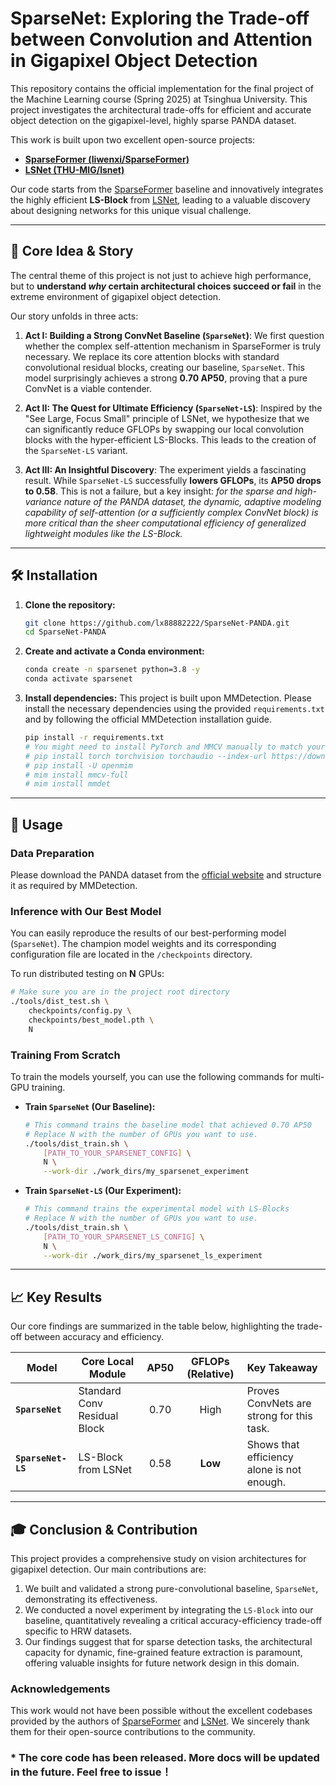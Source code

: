 <!-- <div align="center">
  <img src="./img/logo_grid.png" alt="Logo" width="200">
</div> -->

# SparseNet: Exploring the Trade-off between Convolution and Attention in Gigapixel Object Detection

This repository contains the official implementation for the final project of the Machine Learning course (Spring 2025) at Tsinghua University. This project investigates the architectural trade-offs for efficient and accurate object detection on the gigapixel-level, highly sparse PANDA dataset.

This work is built upon two excellent open-source projects:
*   [**SparseFormer (liwenxi/SparseFormer)**](https://github.com/liwenxi/SparseFormer)
*   [**LSNet (THU-MIG/lsnet)**](https://github.com/THU-MIG/lsnet)

Our code starts from the [SparseFormer](https://github.com/liwenxi/SparseFormer) baseline and innovatively integrates the highly efficient **LS-Block** from [LSNet](https://github.com/THU-MIG/lsnet), leading to a valuable discovery about designing networks for this unique visual challenge.

---

## 🚀 Core Idea & Story

The central theme of this project is not just to achieve high performance, but to **understand *why* certain architectural choices succeed or fail** in the extreme environment of gigapixel object detection.

Our story unfolds in three acts:

1.  **Act I: Building a Strong ConvNet Baseline (`SparseNet`)**: We first question whether the complex self-attention mechanism in SparseFormer is truly necessary. We replace its core attention blocks with standard convolutional residual blocks, creating our baseline, `SparseNet`. This model surprisingly achieves a strong **0.70 AP50**, proving that a pure ConvNet is a viable contender.

2.  **Act II: The Quest for Ultimate Efficiency (`SparseNet-LS`)**: Inspired by the "See Large, Focus Small" principle of LSNet, we hypothesize that we can significantly reduce GFLOPs by swapping our local convolution blocks with the hyper-efficient LS-Blocks. This leads to the creation of the `SparseNet-LS` variant.

3.  **Act III: An Insightful Discovery**: The experiment yields a fascinating result. While `SparseNet-LS` successfully **lowers GFLOPs**, its **AP50 drops to 0.58**. This is not a failure, but a key insight: *for the sparse and high-variance nature of the PANDA dataset, the dynamic, adaptive modeling capability of self-attention (or a sufficiently complex ConvNet block) is more critical than the sheer computational efficiency of generalized lightweight modules like the LS-Block.*

---

## 🛠️ Installation

1.  **Clone the repository:**
    ```bash
    git clone https://github.com/lx88882222/SparseNet-PANDA.git
    cd SparseNet-PANDA
    ```

2.  **Create and activate a Conda environment:**
    ```bash
    conda create -n sparsenet python=3.8 -y
    conda activate sparsenet
    ```

3.  **Install dependencies:**
    This project is built upon MMDetection. Please install the necessary dependencies using the provided `requirements.txt` and by following the official MMDetection installation guide.
    ```bash
    pip install -r requirements.txt
    # You might need to install PyTorch and MMCV manually to match your CUDA version
    # pip install torch torchvision torchaudio --index-url https://download.pytorch.org/whl/cu118
    # pip install -U openmim
    # mim install mmcv-full
    # mim install mmdet
    ```

---

## 🔬 Usage

### Data Preparation

Please download the PANDA dataset from the [official website](https://www.gigavision.cn/data/news?nav=DataSet%20Panda&type=nav&t=1689145968317) and structure it as required by MMDetection.

### Inference with Our Best Model

You can easily reproduce the results of our best-performing model (`SparseNet`). The champion model weights and its corresponding configuration file are located in the `/checkpoints` directory.

To run distributed testing on **N** GPUs:
```bash
# Make sure you are in the project root directory
./tools/dist_test.sh \
    checkpoints/config.py \
    checkpoints/best_model.pth \
    N
```

### Training From Scratch

To train the models yourself, you can use the following commands for multi-GPU training.

*   **Train `SparseNet` (Our Baseline):**
    ```bash
    # This command trains the baseline model that achieved 0.70 AP50
    # Replace N with the number of GPUs you want to use.
    ./tools/dist_train.sh \
        [PATH_TO_YOUR_SPARSENET_CONFIG] \
        N \
        --work-dir ./work_dirs/my_sparsenet_experiment
    ```

*   **Train `SparseNet-LS` (Our Experiment):**
    ```bash
    # This command trains the experimental model with LS-Blocks
    # Replace N with the number of GPUs you want to use.
    ./tools/dist_train.sh \
        [PATH_TO_YOUR_SPARSENET_LS_CONFIG] \
        N \
        --work-dir ./work_dirs/my_sparsenet_ls_experiment
    ```

---

## 📈 Key Results

Our core findings are summarized in the table below, highlighting the trade-off between accuracy and efficiency.

| Model           | Core Local Module          | AP50 | GFLOPs (Relative) | Key Takeaway                               |
| --------------- | -------------------------- |:----:|:-----------------:|:-------------------------------------------|
| **`SparseNet`** | Standard Conv Residual Block | 0.70 | High              | Proves ConvNets are strong for this task.      |
| **`SparseNet-LS`**| LS-Block from LSNet        | 0.58 | **Low**           | Shows that efficiency alone is not enough. |

---

## 🎓 Conclusion & Contribution

This project provides a comprehensive study on vision architectures for gigapixel detection. Our main contributions are:
1.  We built and validated a strong pure-convolutional baseline, `SparseNet`, demonstrating its effectiveness.
2.  We conducted a novel experiment by integrating the `LS-Block` into our baseline, quantitatively revealing a critical accuracy-efficiency trade-off specific to HRW datasets.
3.  Our findings suggest that for sparse detection tasks, the architectural capacity for dynamic, fine-grained feature extraction is paramount, offering valuable insights for future network design in this domain.

### Acknowledgements

This work would not have been possible without the excellent codebases provided by the authors of [SparseFormer](https://github.com/liwenxi/SparseFormer) and [LSNet](https://github.com/THU-MIG/lsnet). We sincerely thank them for their open-source contributions to the community.





### * The core code has been released. More docs will be updated in the future. Feel free to issue！




